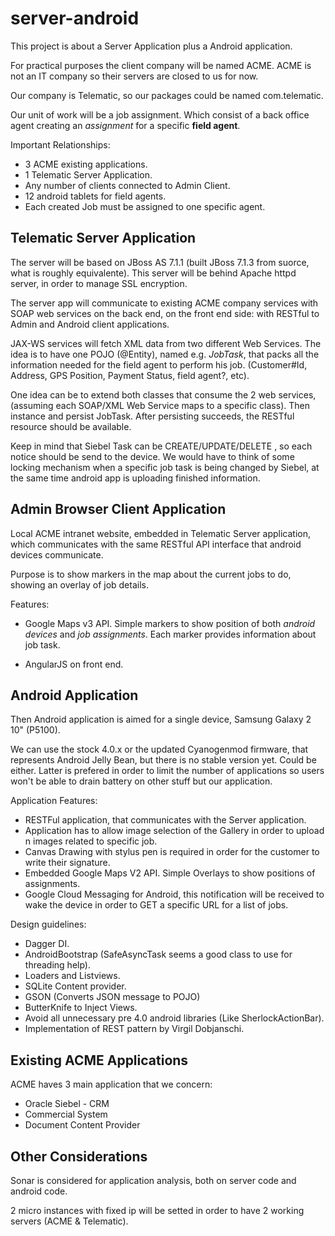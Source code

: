 server-android
==============

This project is about a Server Application plus a Android application.

For practical purposes the client company will be named ACME. ACME is not an IT company so their servers are closed to us for now. 

Our company is Telematic, so our packages could be named
com.telematic.

Our unit of work will be a job assignment. Which consist of a back office agent creating an *assignment* for a specific **field agent**.

Important Relationships:

* 3 ACME existing applications.
* 1 Telematic Server Application.
* Any number of clients connected to Admin Client.
* 12 android tablets for field agents.
* Each created Job must be assigned to one specific agent.


Telematic Server Application
-----------------

The server will be based on JBoss AS 7.1.1 (built JBoss 7.1.3 from suorce, what is roughly equivalente).  This server will be behind Apache
httpd server, in order to manage SSL encryption.

The server app will communicate to existing ACME company services with SOAP web services on the back end, on the front end side: with RESTful to Admin and Android client applications.

JAX-WS services will fetch XML data from two different Web Services. The idea is to have one POJO (@Entity), named e.g. *JobTask*, that packs all the information needed for the field agent to perform his job. (Customer#Id, Address, GPS Position, Payment Status, field agent?, etc).  

One idea can be to extend both classes that consume the 2 web services, (assuming each SOAP/XML Web Service maps to a specific class).  Then instance and persist JobTask. After persisting succeeds,  the RESTful resource should be available. 

Keep in mind that Siebel Task can be CREATE/UPDATE/DELETE , so each notice should be send  to the device. We would have to think of some locking mechanism when a specific job task is being changed by Siebel, at the same time android app is uploading finished information.


Admin Browser Client Application
----------------

Local ACME intranet website, embedded in Telematic Server application, which communicates with the same RESTful API interface that android devices communicate. 

Purpose is to show markers in the map about the current jobs to do, showing an overlay of job details. 


Features:

* Google Maps v3 API. Simple markers to show position of both *android devices* and *job assignments*.  Each marker provides information about job task. 

* AngularJS on front end. 

Android Application
-----------------

Then Android application is aimed for a single device, Samsung Galaxy 2 10" (P5100). 

We can use the stock 4.0.x or the updated Cyanogenmod firmware, that represents Android Jelly Bean, but there is no stable version yet. Could be either. Latter is prefered in order to limit the number of applications so users won't be able to drain battery on other stuff but our application.


Application Features: 

* RESTFul application, that communicates  with the Server application.
* Application has to allow image selection of the Gallery in order to upload n images related to specific job.
* Canvas Drawing with stylus pen is required in order for the customer to write their signature.
* Embedded Google Maps V2 API. Simple Overlays to show positions of assignments.
* Google Cloud Messaging for Android, this notification will be received to wake 
the device in order to GET a specific URL for a list of jobs.

Design guidelines:

* Dagger DI.
* AndroidBootstrap (SafeAsyncTask seems a good class to use for threading help).
* Loaders and Listviews.
* SQLite Content provider.
* GSON (Converts JSON message to POJO)
* ButterKnife to Inject Views.
* Avoid all unnecessary pre 4.0 android libraries (Like SherlockActionBar).
* Implementation of REST pattern by Virgil Dobjanschi.



Existing ACME Applications
----------------

ACME haves 3 main application that we concern:

* Oracle Siebel - CRM 
* Commercial System
* Document Content Provider

Other Considerations
----------------
Sonar is considered for application analysis, both on server code and android code.

2 micro instances with fixed ip will be setted in order to have 2 working servers (ACME & Telematic).
